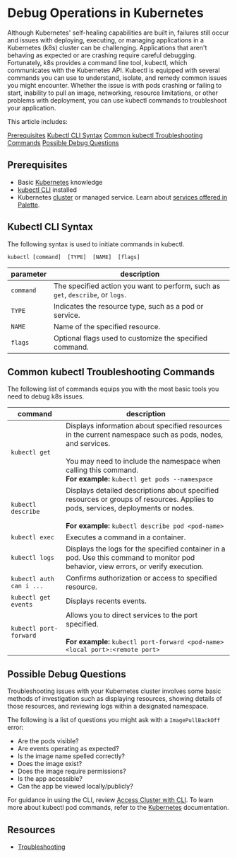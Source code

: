 # Debug Operations in Kubernetes

Although Kubernetes' self-healing capabilities are built in, failures still occur and issues with deploying, executing, or managing applications in a Kubernetes (k8s) cluster can be challenging. Applications that aren't behaving as expected or are crashing require careful debugging. Fortunately, k8s provides a command line tool, kubectl, which communicates with the Kubernetes API. Kubectl is equipped with several commands you can use to understand, isolate, and remedy common issues you might encounter. Whether the issue is with pods crashing or failing to start, inability to pull an image, networking, resource limitations, or other problems with deployment, you can use kubectl commands to troubleshoot your application.

This article includes:

[Prerequisites](prerequisites)
[Kubectl CLI Syntax](kubectl-cli-syntax)
[Common kubectl Troubleshooting Commands](basic-kubectl-troubleshooting-commands)
[Possible Debug Questions](possible-debug-questions)


## Prerequisites
- Basic [Kubernetes](https://kubernetes.io/docs/concepts/overview/#why-you-need-kubernetes-and-what-can-it-do) knowledge
- [kubectl CLI](https://kubernetes.io/docs/tasks/tools/#kubectl) installed
- Kubernetes [cluster](https://docs.spectrocloud.com/getting-started/deploy-k8s-cluster/) or managed service. Learn about [services offered in Palette](https://docs.spectrocloud.com/devx/services/).

## Kubectl CLI Syntax

The following syntax is used to initiate commands in kubectl.

```shell
kubectl [command]  [TYPE]  [NAME]  [flags]
```

| parameter | description |
| -- | -- |
| `command` | The specified action you want to perform, such as `get`, `describe`, or `logs`.|
| `TYPE` | Indicates the resource type, such as a pod or service. |
| `NAME` | Name of the specified resource. |
| `flags` | Optional flags used to customize the specified command. |

## Common kubectl Troubleshooting Commands

The following list of commands equips you with the most basic tools you need to debug k8s issues.

| command  | description |
| --------------- | -- |
|`kubectl get` | Displays information about specified resources in the current namespace such as pods, nodes, and services. <br> <br> You may need to include the namespace when calling this command. <br> **For example:** `kubectl get pods --namespace` |
|`kubectl describe` | Displays detailed descriptions about specified resources or groups of resources. Applies to pods, services, deployments or nodes. <br> <br> **For example:** `kubectl describe pod <pod-name>`|
|`kubectl exec` | Executes a command in a container. |
|`kubectl logs` | Displays the logs for the specified container in a pod. Use this command to monitor pod behavior, view errors, or verify execution. |
| `kubectl auth can i ...` | Confirms authorization or access to specified resource. |
| `kubectl get events` | Displays recents events.
| `kubectl port-forward` |Allows you to direct services to the port specified. <br><br> **For example:** `kubectl port-forward <pod-name> <local port>:<remote port>` |


## Possible Debug Questions

Troubleshooting issues with your Kubernetes cluster involves some basic methods of investigation such as displaying resources, showing details of those resources, and reviewing logs within a designated namespace.

The following is a list of questions you might ask with a `ImagePullBackOff` error:

- Are the pods visible?
- Are events operating as expected?
- Is the image name spelled correctly?
- Does the image exist?
- Does the image require permissions?
- Is the app accessible?
- Can the app be viewed locally/publicly?

For guidance in using the CLI, review [Access Cluster with CLI](https://docs.spectrocloud.com/clusters/cluster-management/palette-webctl/#access-cluster-with-cli). To learn more about kubectl pod commands, refer to the [Kubernetes](https://kubernetes.io/docs/reference/generated/kubectl/kubectl-commands#get) documentation.

## Resources

- [Troubleshooting](https://docs.spectrocloud.com/troubleshooting/)
